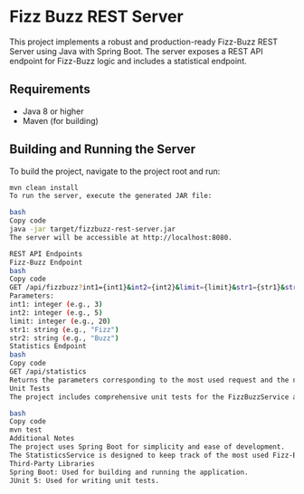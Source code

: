 # Fizz Buzz REST Server

This project implements a robust and production-ready Fizz-Buzz REST Server using Java with Spring Boot. The server exposes a REST API endpoint for Fizz-Buzz logic and includes a statistical endpoint.

## Requirements
- Java 8 or higher
- Maven (for building)

## Building and Running the Server

To build the project, navigate to the project root and run:

```bash
mvn clean install
To run the server, execute the generated JAR file:

bash
Copy code
java -jar target/fizzbuzz-rest-server.jar
The server will be accessible at http://localhost:8080.

REST API Endpoints
Fizz-Buzz Endpoint
bash
Copy code
GET /api/fizzbuzz?int1={int1}&int2={int2}&limit={limit}&str1={str1}&str2={str2}
Parameters:
int1: integer (e.g., 3)
int2: integer (e.g., 5)
limit: integer (e.g., 20)
str1: string (e.g., "Fizz")
str2: string (e.g., "Buzz")
Statistics Endpoint
bash
Copy code
GET /api/statistics
Returns the parameters corresponding to the most used request and the number of hits for that request.
Unit Tests
The project includes comprehensive unit tests for the FizzBuzzService and StatisticsService. To run the tests, execute:

bash
Copy code
mvn test
Additional Notes
The project uses Spring Boot for simplicity and ease of development.
The StatisticsService is designed to keep track of the most used Fizz-Buzz parameters.
Third-Party Libraries
Spring Boot: Used for building and running the application.
JUnit 5: Used for writing unit tests.
